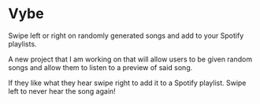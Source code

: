 # Vybe
Swipe left or right on randomly generated songs and add to your Spotify playlists. 

A new project that I am working on that will allow users to be given random songs and allow them to listen to a preview of said song.

If they like what they hear swipe right to add it to a Spotify playlist. Swipe left to never hear the song again!


